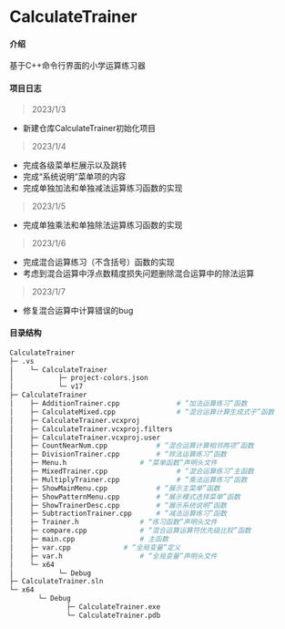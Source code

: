 # CalculateTrainer

#### 介绍
基于C++命令行界面的小学运算练习器

#### 项目日志
>2023/1/3
* 新建仓库CalculateTrainer初始化项目
>2023/1/4
* 完成各级菜单栏展示以及跳转
* 完成“系统说明”菜单项的内容
* 完成单独加法和单独减法运算练习函数的实现
>2023/1/5
* 完成单独乘法和单独除法运算练习函数的实现

>2023/1/6

* 完成混合运算练习（不含括号）函数的实现
* 考虑到混合运算中浮点数精度损失问题删除混合运算中的除法运算

>2023/1/7

* 修复混合运算中计算错误的bug

#### 目录结构

```bash
CalculateTrainer
├─ .vs
│    └─ CalculateTrainer
│           ├─ project-colors.json
│           └─ v17
├─ CalculateTrainer
│    ├─ AdditionTrainer.cpp              # “加法运算练习”函数
│    ├─ CalculateMixed.cpp               # “混合运算计算生成式子”函数
│    ├─ CalculateTrainer.vcxproj
│    ├─ CalculateTrainer.vcxproj.filters
│    ├─ CalculateTrainer.vcxproj.user
│    ├─ CountNearNum.cpp			# “混合运算计算相邻两项”函数
│    ├─ DivisionTrainer.cpp			# “除法运算练习”函数
│    ├─ Menu.h        			# “菜单函数”声明头文件
│    ├─ MixedTrainer.cpp                 # “混合运算练习”主函数
│    ├─ MultiplyTrainer.cpp              # “乘法运算练习“函数
│    ├─ ShowMainMenu.cpp			# “展示主菜单”函数
│    ├─ ShowPatternMenu.cpp			# “展示模式选择菜单”函数
│    ├─ ShowTrainerDesc.cpp			# “展示系统说明”函数
│    ├─ SubtractionTrainer.cpp		# “减法运算练习”函数
│    ├─ Trainer.h				# “练习函数”声明头文件
│    ├─ compare.cpp				# “混合运算运算符优先级比较”函数
│    ├─ main.cpp				# 主函数
│    ├─ var.cpp				# “全局变量”定义
│    ├─ var.h					# “全局变量”声明头文件
│    └─ x64
│           └─ Debug
├─ CalculateTrainer.sln
└─ x64
       └─ Debug
              ├─ CalculateTrainer.exe
              └─ CalculateTrainer.pdb
```

